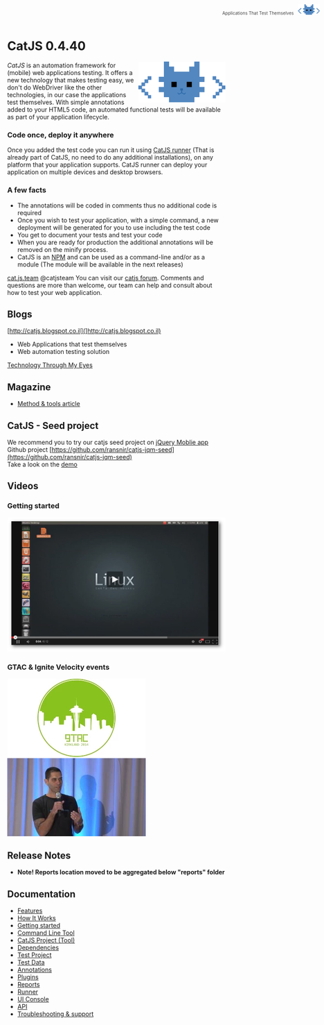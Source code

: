 CatJS 0.4.40
==============

<img align="right" width="201" height="94" src="https://raw.githubusercontent.com/catjsteam/catjs/master/resources/images/Logo48x48-01.png">

*CatJS* is an automation framework for (mobile) web applications testing.
It offers a new technology that makes testing easy, we don't do WebDriver like the other technologies, in our case the applications test themselves.
With simple annotations added to your HTML5 code, an automated functional tests will be available as part of your application lifecycle.

### Code once, deploy it anywhere <br/>

Once you added the test code you can run it using [CatJS runner](https://www.npmjs.org/package/mobilerunner) (That is already part of CatJS, no need to do any additional installations), on any platform that your application supports.
CatJS runner can deploy your application on multiple devices and desktop browsers.

### A few facts

* The annotations will be coded in comments thus no additional code is required
* Once you wish to test your application, with a simple command, a new deployment will be generated for you to use including the test code
* You get to document your tests and test your code
* When you are ready for production the additional annotations will be removed on the minify process.
* CatJS is an [NPM](https://www.npmjs.org/) and can be used as a command-line and/or as a module (The module will be available in the next releases)

[cat.js.team](http://catjsteam.github.io/) @catjsteam
You can visit our [catjs forum](https://groups.google.com/forum/#!forum/catjs). Comments and questions are more than welcome, our team can help and consult about how to test your web application.
  

## Blogs
[http://catjs.blogspot.co.il](]http://catjs.blogspot.co.il)

* Web Applications that test themselves
* Web automation testing solution

[Technology Through My Eyes](http://mobilewebtesting.wordpress.com/2014/06/22/how-to-test-your-mobile-web-application-using-catjs-part-one)

## Magazine

* [Method & tools article](http://www.methodsandtools.com/tools/catjs.php)

## CatJS - Seed project

We recommend you to try our catjs seed project on [jQuery Moblie app](http://jquerymobile.com/)  
Github project [https://github.com/ransnir/catjs-jqm-seed](https://github.com/ransnir/catjs-jqm-seed)  
Take a look on the [demo](http://ransnir.github.io/cat-project/target/catexample/index.html)

## Videos

### Getting started
[![ScreenShot](https://raw.githubusercontent.com/catjsteam/catjs/master/resources/images/catjsyoutube-s.png)](https://t.co/vBgLx9tEFF)  

### GTAC & Ignite Velocity events
[![ScreenShot](https://raw.githubusercontent.com/catjsteam/catjs/master/resources/images/gtac.jpg)](https://www.youtube.com/watch?v=gGdDc5SlBq4) [![ScreenShot](https://raw.githubusercontent.com/catjsteam/catjs/master/resources/images/velocity.jpg)](https://www.youtube.com/watch?v=nRcKAFS-Gyg)

## Release Notes

* **Note! Reports location moved to be aggregated below "reports" folder**  

## Documentation

* [Features](http://catjsteam.github.io/docs/core/catjs_features.html)
* [How It Works](http://catjsteam.github.io/docs/core/how_it_works.html)
* [Getting started](http://catjsteam.github.io/docs/core/getting_started.html)
* [Command Line Tool](http://catjsteam.github.io/docs/core/cli.html)
* [CatJS Project (Tool)](http://catjsteam.github.io/docs/core/catjs_tool.html)
* [Dependencies](http://catjsteam.github.io/docs/core/dependencies.html)
* [Test Project](http://catjsteam.github.io/docs/core/test_project.html)
* [Test Data](http://catjsteam.github.io/docs/core/test_data.html)
* [Annotations](http://catjsteam.github.io/docs/core/annotations.html)
* [Plugins](http://catjsteam.github.io/docs/core/plugins.html)
* [Reports](http://catjsteam.github.io/docs/core/reports.html)
* [Runner](http://catjsteam.github.io/docs/core/runner.html)
* [UI Console](http://catjsteam.github.io/docs/core/ui_console.html)
* [API](http://catjsteam.github.io/docs/core/api.html)
* [Troubleshooting & support](http://catjsteam.github.io/docs/core/troubleshooting.html)


<br/>
<div style="position: fixed; padding: 10px; top: 0; right:0; width:100%; text-align:right; cursor:pointer;" onclick="window.location.href='http://catjsteam.github.io/docs/user_guide.html'" > <span style="position: relative; right: 10px; top: 10px; padding-top:10px; font-size:10px; color:#444444">Applications That Test Themselves</span> <img align="right" width="50" height="24" src="https://raw.githubusercontent.com/catjsteam/catjs/master/resources/images/Logo48x48-01.png"></div><script> (function(){ for(var els = document.getElementsByTagName ('a'), i = els.length; i--;) { var elt = els[i]; elt.setAttribute("target","_blank"); if (elt.href.lastIndexOf(".md") !== -1) {elt.href = elt.href.split(".md").join(".html") } } })(); </script> 
